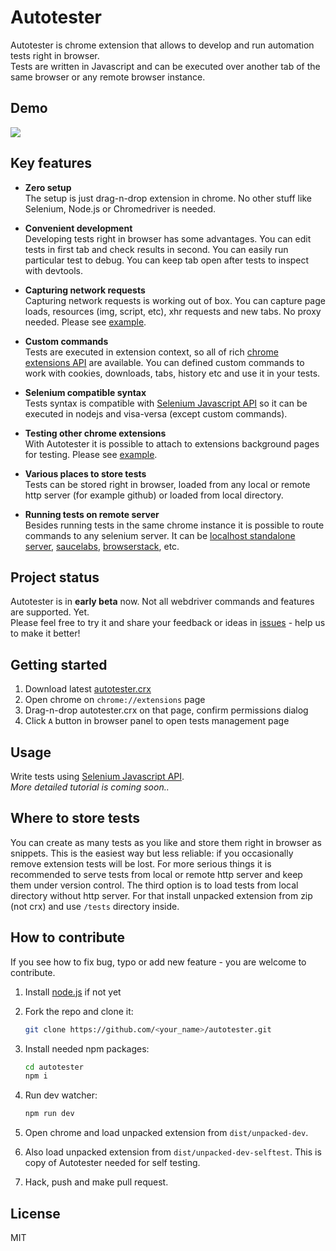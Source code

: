 # Autotester
Autotester is chrome extension that allows to develop and run automation tests right in browser.  
Tests are written in Javascript and can be executed over another tab of the same browser or any remote browser instance.

## Demo 
<img src="https://vitalets.github.io/autotester/autotester-demo.gif"/>

## Key features
* **Zero setup**  
  The setup is just drag-n-drop extension in chrome. No other stuff like Selenium, Node.js or Chromedriver is needed.
   
* **Convenient development**  
  Developing tests right in browser has some advantages. You can edit tests in first tab and check results in second.
  You can easily run particular test to debug. You can keep tab open after tests to inspect with devtools.
    
* **Capturing network requests**  
  Capturing network requests is working out of box. You can capture page loads, resources (img, script, etc),
  xhr requests and new tabs. No proxy needed. Please see [example](test/specs/extras/collect_network_requests_test.js).
    
* **Custom commands**  
  Tests are executed in extension context, so all of rich [chrome extensions API](https://developer.chrome.com/extensions/api_index)
  are available. You can defined custom commands to work with cookies, downloads, tabs, history etc and use it in your tests.

* **Selenium compatible syntax**  
  Tests syntax is compatible with [Selenium Javascript API](http://seleniumhq.github.io/selenium/docs/api/javascript/index.html)
  so it can be executed in nodejs and visa-versa (except custom commands).

* **Testing other chrome extensions**  
  With Autotester it is possible to attach to extensions background pages for testing.
  Please see [example](test/specs/extras/extension_switching_test.js).

* **Various places to store tests**  
  Tests can be stored right in browser, loaded from any local or remote http server (for example github) or loaded from local directory. 

* **Running tests on remote server**  
  Besides running tests in the same chrome instance it is possible to route commands to any selenium server.
  It can be [localhost standalone server](https://www.npmjs.com/package/selenium-standalone),
  [saucelabs](https://saucelabs.com), [browserstack](https://www.browserstack.com), etc.


## Project status
Autotester is in **early beta** now. Not all webdriver commands and features are supported. Yet.  
Please feel free to try it and share your feedback or ideas in [issues](issues) - help us to make it better!

## Getting started
1. Download latest [autotester.crx](https://vitalets.github.io/autotester/releases/autotester.crx)
2. Open chrome on `chrome://extensions` page
3. Drag-n-drop autotester.crx on that page, confirm permissions dialog
4. Click `A` button in browser panel to open tests management page

## Usage
Write tests using [Selenium Javascript API](http://seleniumhq.github.io/selenium/docs/api/javascript/index.html).  
*More detailed tutorial is coming soon..*

## Where to store tests
You can create as many tests as you like and store them right in browser as snippets. 
This is the easiest way but less reliable: if you occasionally remove extension tests will be lost. 
For more serious things it is recommended to serve tests from local or remote http server and keep them under version control.
The third option is to load tests from local directory without http server.
For that install unpacked extension from zip (not crx) and use `/tests` directory inside.

## How to contribute
If you see how to fix bug, typo or add new feature - you are welcome to contribute.

1. Install [node.js](https://nodejs.org) if not yet
2. Fork the repo and clone it:

   ```bash
   git clone https://github.com/<your_name>/autotester.git
   ```
   
3. Install needed npm packages:

   ```bash
   cd autotester
   npm i
   ```
   
4. Run dev watcher:

   ```bash
   npm run dev
   ```
   
5. Open chrome and load unpacked extension from `dist/unpacked-dev`.
6. Also load unpacked extension from `dist/unpacked-dev-selftest`. This is copy of Autotester needed for self testing.
7. Hack, push and make pull request. 

## License
MIT
